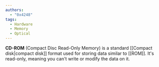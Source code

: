 ```yaml
---
authors: 
  - "0x4248"
tags:
  - Hardware
  - Memory
  - Optical
---
```

**CD-ROM** (Compact Disc Read-Only Memory) is a standard [[Compact disk|compact disk]] format used for storing data similar to [[ROM]]. It's read-only, meaning you can't write or modify the data on it.
